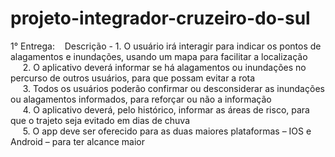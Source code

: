 # projeto-integrador-cruzeiro-do-sul

1° Entrega:
&nbsp;&nbsp;&nbsp;Descrição - 1. O usuário irá interagir para indicar os pontos de alagamentos e inundações, usando um mapa para facilitar a localização<br>
&nbsp;&nbsp;&nbsp;&nbsp;&nbsp;2. O aplicativo deverá informar se há alagamentos ou inundações no percurso de outros usuários, para que possam evitar a rota<br>
&nbsp;&nbsp;&nbsp;&nbsp;&nbsp;3. Todos os usuários poderão confirmar ou desconsiderar as inundações ou alagamentos informados, para reforçar ou não a informação<br>
&nbsp;&nbsp;&nbsp;&nbsp;&nbsp;4. O aplicativo deverá, pelo histórico, informar as áreas de risco, para que o trajeto seja evitado em dias de chuva<br>
&nbsp;&nbsp;&nbsp;&nbsp;&nbsp;5. O app deve ser oferecido para as duas maiores plataformas – IOS e Android – para ter alcance maior<br>
